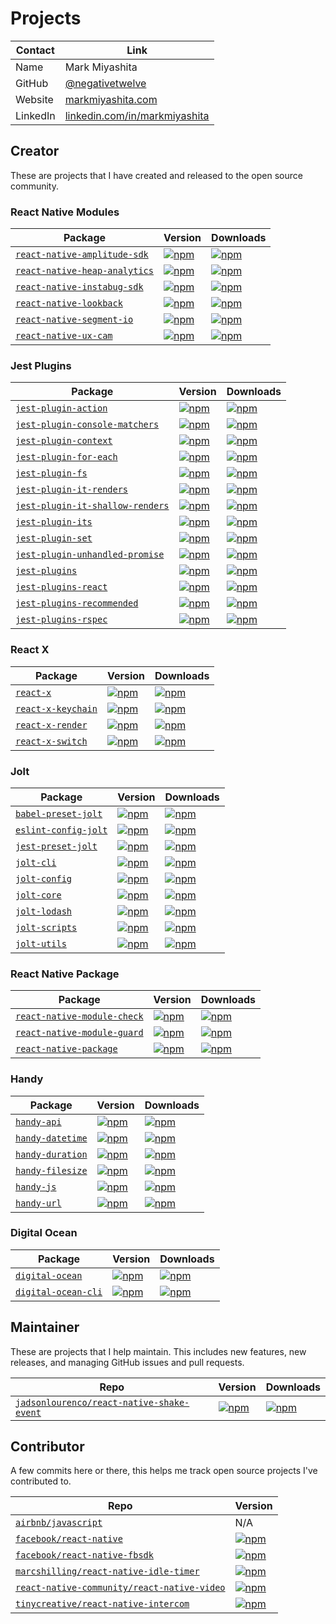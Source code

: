 # Projects

Contact  | Link
---------|-------
Name     | Mark Miyashita
GitHub   | [@negativetwelve](https://github.com/negativetwelve)
Website  | [markmiyashita.com](http://markmiyashita.com)
LinkedIn | [linkedin.com/in/markmiyashita](https://linkedin.com/in/markmiyashita)

## Creator

These are projects that I have created and released to the open source community.

### React Native Modules

Package | Version | Downloads
--------|---------|----------
[`react-native-amplitude-sdk`][gh-react-native-amplitude-sdk] | [![npm](https://img.shields.io/npm/v/react-native-amplitude-sdk.svg)][npm-react-native-amplitude-sdk] | [![npm](https://img.shields.io/npm/dt/react-native-amplitude-sdk.svg)][npm-react-native-amplitude-sdk]
[`react-native-heap-analytics`][gh-react-native-heap-analytics] | [![npm](https://img.shields.io/npm/v/react-native-heap-analytics.svg)][npm-react-native-heap-analytics] | [![npm](https://img.shields.io/npm/dt/react-native-heap-analytics.svg)][npm-react-native-heap-analytics]
[`react-native-instabug-sdk`][gh-react-native-instabug-sdk] | [![npm](https://img.shields.io/npm/v/react-native-instabug-sdk.svg)][npm-react-native-instabug-sdk] | [![npm](https://img.shields.io/npm/dt/react-native-instabug-sdk.svg)][npm-react-native-instabug-sdk]
[`react-native-lookback`][gh-react-native-lookback] | [![npm](https://img.shields.io/npm/v/react-native-lookback.svg)][npm-react-native-lookback] | [![npm](https://img.shields.io/npm/dt/react-native-lookback.svg)][npm-react-native-lookback]
[`react-native-segment-io`][gh-react-native-segment-io] | [![npm](https://img.shields.io/npm/v/react-native-segment-io.svg)][npm-react-native-segment-io] | [![npm](https://img.shields.io/npm/dt/react-native-segment-io.svg)][npm-react-native-segment-io]
[`react-native-ux-cam`][gh-react-native-ux-cam] | [![npm](https://img.shields.io/npm/v/react-native-ux-cam.svg)][npm-react-native-ux-cam] | [![npm](https://img.shields.io/npm/dt/react-native-ux-cam.svg)][npm-react-native-ux-cam]

[gh-react-native-amplitude-sdk]: https://github.com/negativetwelve/react-native-amplitude-sdk
[gh-react-native-heap-analytics]: https://github.com/negativetwelve/react-native-heap-analytics
[gh-react-native-instabug-sdk]: https://github.com/negativetwelve/react-native-instabug-sdk
[gh-react-native-lookback]: https://github.com/negativetwelve/react-native-lookback
[gh-react-native-segment-io]: https://github.com/negativetwelve/react-native-segment-io
[gh-react-native-ux-cam]: https://github.com/negativetwelve/react-native-ux-cam

[npm-react-native-amplitude-sdk]: https://www.npmjs.com/package/react-native-amplitude-sdk
[npm-react-native-heap-analytics]: https://www.npmjs.com/package/react-native-heap-analytics
[npm-react-native-instabug-sdk]: https://www.npmjs.com/package/react-native-instabug-sdk
[npm-react-native-lookback]: https://www.npmjs.com/package/react-native-lookback
[npm-react-native-segment-io]: https://www.npmjs.com/package/react-native-segment-io
[npm-react-native-ux-cam]: https://www.npmjs.com/package/react-native-ux-cam

### Jest Plugins

Package | Version | Downloads
--------|---------|----------
[`jest-plugin-action`][gh-jest-plugin-action] | [![npm](https://img.shields.io/npm/v/jest-plugin-action.svg)][npm-jest-plugin-action] | [![npm](https://img.shields.io/npm/dt/jest-plugin-action.svg)][npm-jest-plugin-action]
[`jest-plugin-console-matchers`][gh-jest-plugin-console-matchers] | [![npm](https://img.shields.io/npm/v/jest-plugin-console-matchers.svg)][npm-jest-plugin-console-matchers] | [![npm](https://img.shields.io/npm/dt/jest-plugin-console-matchers.svg)][npm-jest-plugin-console-matchers]
[`jest-plugin-context`][gh-jest-plugin-context] | [![npm](https://img.shields.io/npm/v/jest-plugin-context.svg)][npm-jest-plugin-context] | [![npm](https://img.shields.io/npm/dt/jest-plugin-context.svg)][npm-jest-plugin-context]
[`jest-plugin-for-each`][gh-jest-plugin-for-each] | [![npm](https://img.shields.io/npm/v/jest-plugin-for-each.svg)][npm-jest-plugin-for-each] | [![npm](https://img.shields.io/npm/dt/jest-plugin-for-each.svg)][npm-jest-plugin-for-each]
[`jest-plugin-fs`][gh-jest-plugin-fs] | [![npm](https://img.shields.io/npm/v/jest-plugin-fs.svg)][npm-jest-plugin-fs] | [![npm](https://img.shields.io/npm/dt/jest-plugin-fs.svg)][npm-jest-plugin-fs]
[`jest-plugin-it-renders`][gh-jest-plugin-it-renders] | [![npm](https://img.shields.io/npm/v/jest-plugin-it-renders.svg)][npm-jest-plugin-it-renders] | [![npm](https://img.shields.io/npm/dt/jest-plugin-it-renders.svg)][npm-jest-plugin-it-renders]
[`jest-plugin-it-shallow-renders`][gh-jest-plugin-it-shallow-renders] | [![npm](https://img.shields.io/npm/v/jest-plugin-it-shallow-renders.svg)][npm-jest-plugin-it-shallow-renders] | [![npm](https://img.shields.io/npm/dt/jest-plugin-it-shallow-renders.svg)][npm-jest-plugin-it-shallow-renders]
[`jest-plugin-its`][gh-jest-plugin-its] | [![npm](https://img.shields.io/npm/v/jest-plugin-its.svg)][npm-jest-plugin-its] | [![npm](https://img.shields.io/npm/dt/jest-plugin-its.svg)][npm-jest-plugin-its]
[`jest-plugin-set`][gh-jest-plugin-set] | [![npm](https://img.shields.io/npm/v/jest-plugin-set.svg)][npm-jest-plugin-set] | [![npm](https://img.shields.io/npm/dt/jest-plugin-set.svg)][npm-jest-plugin-set]
[`jest-plugin-unhandled-promise`][gh-jest-plugin-unhandled-promise] | [![npm](https://img.shields.io/npm/v/jest-plugin-unhandled-promise.svg)][npm-jest-plugin-unhandled-promise] | [![npm](https://img.shields.io/npm/dt/jest-plugin-unhandled-promise.svg)][npm-jest-plugin-unhandled-promise]
[`jest-plugins`][gh-jest-plugins] | [![npm](https://img.shields.io/npm/v/jest-plugins.svg)][npm-jest-plugins] | [![npm](https://img.shields.io/npm/dt/jest-plugins.svg)][npm-jest-plugins]
[`jest-plugins-react`][gh-jest-plugins-react] | [![npm](https://img.shields.io/npm/v/jest-plugins-react.svg)][npm-jest-plugins-react] | [![npm](https://img.shields.io/npm/dt/jest-plugins-react.svg)][npm-jest-plugins-react]
[`jest-plugins-recommended`][gh-jest-plugins-recommended] | [![npm](https://img.shields.io/npm/v/jest-plugins-recommended.svg)][npm-jest-plugins-recommended] | [![npm](https://img.shields.io/npm/dt/jest-plugins-recommended.svg)][npm-jest-plugins-recommended]
[`jest-plugins-rspec`][gh-jest-plugins-rspec] | [![npm](https://img.shields.io/npm/v/jest-plugins-rspec.svg)][npm-jest-plugins-rspec] | [![npm](https://img.shields.io/npm/dt/jest-plugins-rspec.svg)][npm-jest-plugins-rspec]

[gh-jest-plugin-action]: https://github.com/negativetwelve/jest-plugins/tree/master/packages/jest-plugin-action
[gh-jest-plugin-console-matchers]: https://github.com/negativetwelve/jest-plugins/tree/master/packages/jest-plugin-console-matchers
[gh-jest-plugin-context]: https://github.com/negativetwelve/jest-plugins/tree/master/packages/jest-plugin-context
[gh-jest-plugin-for-each]: https://github.com/negativetwelve/jest-plugins/tree/master/packages/jest-plugin-for-each
[gh-jest-plugin-fs]: https://github.com/negativetwelve/jest-plugins/tree/master/packages/jest-plugin-fs
[gh-jest-plugin-it-renders]: https://github.com/negativetwelve/jest-plugins/tree/master/packages/jest-plugin-it-renders
[gh-jest-plugin-it-shallow-renders]: https://github.com/negativetwelve/jest-plugins/tree/master/packages/jest-plugin-it-shallow-renders
[gh-jest-plugin-its]: https://github.com/negativetwelve/jest-plugins/tree/master/packages/jest-plugin-its
[gh-jest-plugin-set]: https://github.com/negativetwelve/jest-plugins/tree/master/packages/jest-plugin-set
[gh-jest-plugin-unhandled-promise]: https://github.com/negativetwelve/jest-plugins/tree/master/packages/jest-plugin-unhandled-promise
[gh-jest-plugins]: https://github.com/negativetwelve/jest-plugins/tree/master/packages/jest-plugins
[gh-jest-plugins-react]: https://github.com/negativetwelve/jest-plugins/tree/master/packages/jest-plugins-react
[gh-jest-plugins-recommended]: https://github.com/negativetwelve/jest-plugins/tree/master/packages/jest-plugins-recommended
[gh-jest-plugins-rspec]: https://github.com/negativetwelve/jest-plugins/tree/master/packages/jest-plugins-rspec

[npm-jest-plugin-action]: https://www.npmjs.com/package/jest-plugin-action
[npm-jest-plugin-console-matchers]: https://www.npmjs.com/package/jest-plugin-console-matchers
[npm-jest-plugin-context]: https://www.npmjs.com/package/jest-plugin-context
[npm-jest-plugin-for-each]: https://www.npmjs.com/package/jest-plugin-for-each
[npm-jest-plugin-fs]: https://www.npmjs.com/package/jest-plugin-fs
[npm-jest-plugin-it-renders]: https://www.npmjs.com/package/jest-plugin-it-renders
[npm-jest-plugin-it-shallow-renders]: https://www.npmjs.com/package/jest-plugin-it-shallow-renders
[npm-jest-plugin-its]: https://www.npmjs.com/package/jest-plugin-its
[npm-jest-plugin-set]: https://www.npmjs.com/package/jest-plugin-set
[npm-jest-plugin-unhandled-promise]: https://www.npmjs.com/package/jest-plugin-unhandled-promise
[npm-jest-plugins]: https://www.npmjs.com/package/jest-plugins
[npm-jest-plugins-react]: https://www.npmjs.com/package/jest-plugins-react
[npm-jest-plugins-recommended]: https://www.npmjs.com/package/jest-plugins-recommended
[npm-jest-plugins-rspec]: https://www.npmjs.com/package/jest-plugins-rspec

### React X

Package | Version | Downloads
--------|---------|----------
[`react-x`][gh-react-x] | [![npm](https://img.shields.io/npm/v/react-x.svg)][npm-react-x] | [![npm](https://img.shields.io/npm/dt/react-x.svg)][npm-react-x]
[`react-x-keychain`][gh-react-x-keychain] | [![npm](https://img.shields.io/npm/v/react-x-keychain.svg)][npm-react-x-keychain] | [![npm](https://img.shields.io/npm/dt/react-x-keychain.svg)][npm-react-x-keychain]
[`react-x-render`][gh-react-x-render] | [![npm](https://img.shields.io/npm/v/react-x-render.svg)][npm-react-x-render] | [![npm](https://img.shields.io/npm/dt/react-x-render.svg)][npm-react-x-render]
[`react-x-switch`][gh-react-x-switch] | [![npm](https://img.shields.io/npm/v/react-x-switch.svg)][npm-react-x-switch] | [![npm](https://img.shields.io/npm/dt/react-x-switch.svg)][npm-react-x-switch]

[gh-react-x]: https://github.com/negativetwelve/react-x/tree/master/packages/react-x
[gh-react-x-keychain]: https://github.com/negativetwelve/react-x/tree/master/packages/react-x-keychain
[gh-react-x-render]: https://github.com/negativetwelve/react-x/tree/master/packages/react-x-render
[gh-react-x-switch]: https://github.com/negativetwelve/react-x/tree/master/packages/react-x-switch

[npm-react-x]: https://www.npmjs.com/package/react-x
[npm-react-x-keychain]: https://www.npmjs.com/package/react-x-keychain
[npm-react-x-render]: https://www.npmjs.com/package/react-x-render
[npm-react-x-switch]: https://www.npmjs.com/package/react-x-switch

### Jolt

Package | Version | Downloads
--------|---------|----------
[`babel-preset-jolt`][gh-babel-preset-jolt] | [![npm](https://img.shields.io/npm/v/babel-preset-jolt.svg)][npm-babel-preset-jolt] | [![npm](https://img.shields.io/npm/dt/babel-preset-jolt.svg)][npm-babel-preset-jolt]
[`eslint-config-jolt`][gh-eslint-config-jolt] | [![npm](https://img.shields.io/npm/v/eslint-config-jolt.svg)][npm-eslint-config-jolt] | [![npm](https://img.shields.io/npm/dt/eslint-config-jolt.svg)][npm-eslint-config-jolt]
[`jest-preset-jolt`][gh-jest-preset-jolt] | [![npm](https://img.shields.io/npm/v/jest-preset-jolt.svg)][npm-jest-preset-jolt] | [![npm](https://img.shields.io/npm/dt/jest-preset-jolt.svg)][npm-jest-preset-jolt]
[`jolt-cli`][gh-jolt-cli] | [![npm](https://img.shields.io/npm/v/jolt-cli.svg)][npm-jolt-cli] | [![npm](https://img.shields.io/npm/dt/jolt-cli.svg)][npm-jolt-cli]
[`jolt-config`][gh-jolt-config] | [![npm](https://img.shields.io/npm/v/jolt-config.svg)][npm-jolt-config] | [![npm](https://img.shields.io/npm/dt/jolt-config.svg)][npm-jolt-config]
[`jolt-core`][gh-jolt-core] | [![npm](https://img.shields.io/npm/v/jolt-core.svg)][npm-jolt-core] | [![npm](https://img.shields.io/npm/dt/jolt-core.svg)][npm-jolt-core]
[`jolt-lodash`][gh-jolt-lodash] | [![npm](https://img.shields.io/npm/v/jolt-lodash.svg)][npm-jolt-lodash] | [![npm](https://img.shields.io/npm/dt/jolt-lodash.svg)][npm-jolt-lodash]
[`jolt-scripts`][gh-jolt-scripts] | [![npm](https://img.shields.io/npm/v/jolt-scripts.svg)][npm-jolt-scripts] | [![npm](https://img.shields.io/npm/dt/jolt-scripts.svg)][npm-jolt-scripts]
[`jolt-utils`][gh-jolt-utils] | [![npm](https://img.shields.io/npm/v/jolt-utils.svg)][npm-jolt-utils] | [![npm](https://img.shields.io/npm/dt/jolt-utils.svg)][npm-jolt-utils]

[gh-babel-preset-jolt]: https://github.com/negativetwelve/jolt/tree/master/packages/babel-preset-jolt
[gh-eslint-config-jolt]: https://github.com/negativetwelve/jolt/tree/master/packages/eslint-config-jolt
[gh-jest-preset-jolt]: https://github.com/negativetwelve/jolt/tree/master/packages/jest-preset-jolt
[gh-jolt-cli]: https://github.com/negativetwelve/jolt/tree/master/packages/jolt-cli
[gh-jolt-config]: https://github.com/negativetwelve/jolt/tree/master/packages/jolt-config
[gh-jolt-core]: https://github.com/negativetwelve/jolt/tree/master/packages/jolt-core
[gh-jolt-lodash]: https://github.com/negativetwelve/jolt/tree/master/packages/jolt-lodash
[gh-jolt-scripts]: https://github.com/negativetwelve/jolt/tree/master/packages/jolt-scripts
[gh-jolt-utils]: https://github.com/negativetwelve/jolt/tree/master/packages/jolt-utils

[npm-babel-preset-jolt]: https://www.npmjs.com/package/babel-preset-jolt
[npm-eslint-config-jolt]: https://www.npmjs.com/package/eslint-config-jolt
[npm-jest-preset-jolt]: https://www.npmjs.com/package/jest-preset-jolt
[npm-jolt-cli]: https://www.npmjs.com/package/jolt-cli
[npm-jolt-config]: https://www.npmjs.com/package/jolt-config
[npm-jolt-core]: https://www.npmjs.com/package/jolt-core
[npm-jolt-lodash]: https://www.npmjs.com/package/jolt-lodash
[npm-jolt-scripts]: https://www.npmjs.com/package/jolt-scripts
[npm-jolt-utils]: https://www.npmjs.com/package/jolt-utils

### React Native Package

Package | Version | Downloads
--------|---------|----------
[`react-native-module-check`][gh-react-native-module-check] | [![npm](https://img.shields.io/npm/v/react-native-module-check.svg)][npm-react-native-module-check] | [![npm](https://img.shields.io/npm/dt/react-native-module-check.svg)][npm-react-native-module-check]
[`react-native-module-guard`][gh-react-native-module-guard] | [![npm](https://img.shields.io/npm/v/react-native-module-guard.svg)][npm-react-native-module-guard] | [![npm](https://img.shields.io/npm/dt/react-native-module-guard.svg)][npm-react-native-module-guard]
[`react-native-package`][gh-react-native-package] | [![npm](https://img.shields.io/npm/v/react-native-package.svg)][npm-react-native-package] | [![npm](https://img.shields.io/npm/dt/react-native-package.svg)][npm-react-native-package]

[gh-react-native-module-check]: https://github.com/negativetwelve/react-native-package/tree/master/packages/react-native-module-check
[gh-react-native-module-guard]: https://github.com/negativetwelve/react-native-package/tree/master/packages/react-native-module-guard
[gh-react-native-package]: https://github.com/negativetwelve/react-native-package/tree/master/packages/react-native-package

[npm-react-native-module-check]: https://www.npmjs.com/package/react-native-module-check
[npm-react-native-module-guard]: https://www.npmjs.com/package/react-native-module-guard
[npm-react-native-package]: https://www.npmjs.com/package/react-native-package

### Handy

Package | Version | Downloads
--------|---------|----------
[`handy-api`][gh-handy-api] | [![npm](https://img.shields.io/npm/v/handy-api.svg)][npm-handy-api] | [![npm](https://img.shields.io/npm/dt/handy-api.svg)][npm-handy-api]
[`handy-datetime`][gh-handy-datetime] | [![npm](https://img.shields.io/npm/v/handy-datetime.svg)][npm-handy-datetime] | [![npm](https://img.shields.io/npm/dt/handy-datetime.svg)][npm-handy-datetime]
[`handy-duration`][gh-handy-duration] | [![npm](https://img.shields.io/npm/v/handy-duration.svg)][npm-handy-duration] | [![npm](https://img.shields.io/npm/dt/handy-duration.svg)][npm-handy-duration]
[`handy-filesize`][gh-handy-filesize] | [![npm](https://img.shields.io/npm/v/handy-filesize.svg)][npm-handy-filesize] | [![npm](https://img.shields.io/npm/dt/handy-filesize.svg)][npm-handy-filesize]
[`handy-js`][gh-handy-js] | [![npm](https://img.shields.io/npm/v/handy-js.svg)][npm-handy-js] | [![npm](https://img.shields.io/npm/dt/handy-js.svg)][npm-handy-js]
[`handy-url`][gh-handy-url] | [![npm](https://img.shields.io/npm/v/handy-url.svg)][npm-handy-url] | [![npm](https://img.shields.io/npm/dt/handy-url.svg)][npm-handy-url]

[gh-handy-api]: https://github.com/negativetwelve/handy/tree/master/packages/handy-api
[gh-handy-datetime]: https://github.com/negativetwelve/handy/tree/master/packages/handy-datetime
[gh-handy-duration]: https://github.com/negativetwelve/handy/tree/master/packages/handy-duration
[gh-handy-filesize]: https://github.com/negativetwelve/handy/tree/master/packages/handy-filesize
[gh-handy-js]: https://github.com/negativetwelve/handy/tree/master/packages/handy-js
[gh-handy-url]: https://github.com/negativetwelve/handy/tree/master/packages/handy-url

[npm-handy-api]: https://www.npmjs.com/package/handy-api
[npm-handy-datetime]: https://www.npmjs.com/package/handy-datetime
[npm-handy-duration]: https://www.npmjs.com/package/handy-duration
[npm-handy-filesize]: https://www.npmjs.com/package/handy-filesize
[npm-handy-js]: https://www.npmjs.com/package/handy-js
[npm-handy-url]: https://www.npmjs.com/package/handy-url

### Digital Ocean

Package | Version | Downloads
--------|---------|----------
[`digital-ocean`][gh-digital-ocean] | [![npm](https://img.shields.io/npm/v/digital-ocean.svg)][npm-digital-ocean] | [![npm](https://img.shields.io/npm/dt/digital-ocean.svg)][npm-digital-ocean]
[`digital-ocean-cli`][gh-digital-ocean-cli] | [![npm](https://img.shields.io/npm/v/digital-ocean-cli.svg)][npm-digital-ocean-cli] | [![npm](https://img.shields.io/npm/dt/digital-ocean-cli.svg)][npm-digital-ocean-cli]

[gh-digital-ocean]: https://github.com/negativetwelve/digital-ocean/tree/master/packages/digital-ocean
[gh-digital-ocean-cli]: https://github.com/negativetwelve/digital-ocean/tree/master/packages/digital-ocean-cli

[npm-digital-ocean]: https://www.npmjs.com/package/digital-ocean
[npm-digital-ocean-cli]: https://www.npmjs.com/package/digital-ocean-cli

## Maintainer

These are projects that I help maintain. This includes new features, new releases, and managing GitHub issues and pull requests.

Repo | Version | Downloads
-----|---------|----------
[`jadsonlourenco/react-native-shake-event`][gh-react-native-shake-event] | [![npm](https://img.shields.io/npm/v/react-native-shake-event.svg)][npm-react-native-shake-event] | [![npm](https://img.shields.io/npm/dt/react-native-shake-event.svg)][npm-react-native-shake-event]

[gh-react-native-shake-event]: https://github.com/jadsonlourenco/react-native-shake-event

[npm-react-native-shake-event]: https://www.npmjs.com/package/react-native-shake-event

## Contributor

A few commits here or there, this helps me track open source projects I've contributed to.

Repo | Version
-----| -------
[`airbnb/javascript`][gh-airbnb-javascript] | N/A
[`facebook/react-native`][gh-react-native] | [![npm](https://img.shields.io/npm/v/react-native.svg)][npm-react-native]
[`facebook/react-native-fbsdk`][gh-react-native-fbsdk] | [![npm](https://img.shields.io/npm/v/react-native-fbsdk.svg)][npm-react-native-fbsdk]
[`marcshilling/react-native-idle-timer`][gh-react-native-idle-timer] | [![npm](https://img.shields.io/npm/v/react-native-idle-timer.svg)][npm-react-native-idle-timer]
[`react-native-community/react-native-video`][gh-react-native-video] | [![npm](https://img.shields.io/npm/v/react-native-video.svg)][npm-react-native-video]
[`tinycreative/react-native-intercom`][gh-react-native-intercom] | [![npm](https://img.shields.io/npm/v/react-native-intercom.svg)][npm-react-native-intercom]

[gh-airbnb-javascript]: https://github.com/airbnb/javascript
[gh-react-native]: https://github.com/facebook/react-native
[gh-react-native-fbsdk]: https://github.com/facebook/react-native-fbsdk
[gh-react-native-idle-timer]: https://github.com/marcshilling/react-native-idle-timer
[gh-react-native-video]: https://github.com/react-native-community/react-native-video
[gh-react-native-intercom]: https://github.com/tinycreative/react-native-intercom

[npm-react-native]: https://www.npmjs.com/package/react-native
[npm-react-native-fbsdk]: https://www.npmjs.com/package/react-native-fbsdk
[npm-react-native-idle-timer]: https://www.npmjs.com/package/react-native-idle-timer
[npm-react-native-video]: https://www.npmjs.com/package/react-native-video
[npm-react-native-intercom]: https://www.npmjs.com/package/react-native-intercom
